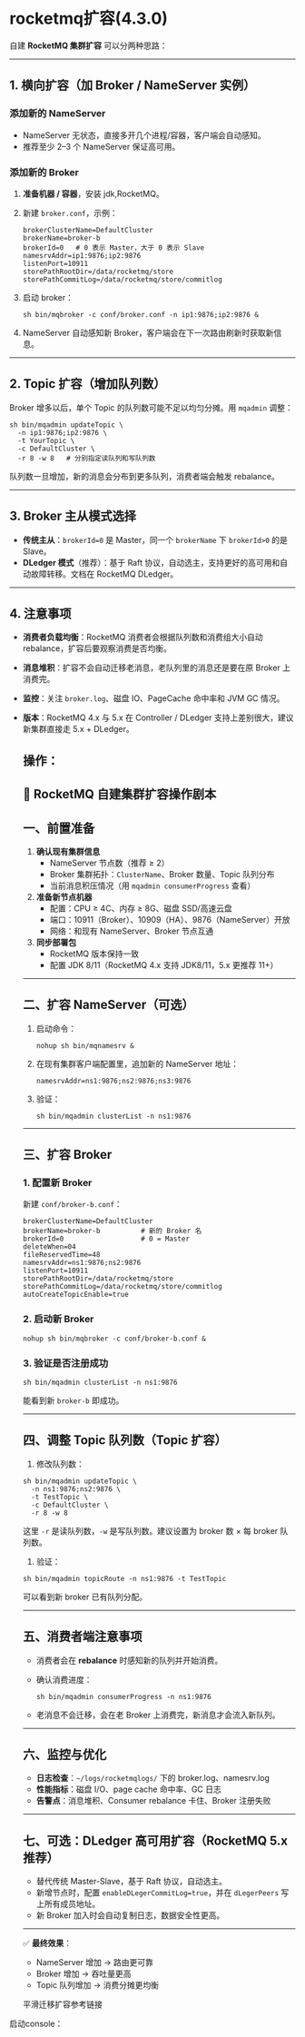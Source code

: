 # rocketmq扩容(4.3.0)

自建 **RocketMQ 集群扩容** 可以分两种思路：

------

## 1. 横向扩容（加 Broker / NameServer 实例）

### 添加新的 NameServer

- NameServer 无状态，直接多开几个进程/容器，客户端会自动感知。
- 推荐至少 2–3 个 NameServer 保证高可用。

### 添加新的 Broker

1. **准备机器 / 容器**，安装 jdk,RocketMQ。

2. 新建 `broker.conf`，示例：

   ```
   brokerClusterName=DefaultCluster
   brokerName=broker-b
   brokerId=0   # 0 表示 Master，大于 0 表示 Slave
   namesrvAddr=ip1:9876;ip2:9876
   listenPort=10911
   storePathRootDir=/data/rocketmq/store
   storePathCommitLog=/data/rocketmq/store/commitlog
   ```

3. 启动 broker：

   ```
   sh bin/mqbroker -c conf/broker.conf -n ip1:9876;ip2:9876 &
   ```

4. NameServer 自动感知新 Broker，客户端会在下一次路由刷新时获取新信息。

------

## 2. Topic 扩容（增加队列数）

Broker 增多以后，单个 Topic 的队列数可能不足以均匀分摊。用 `mqadmin` 调整：

```
sh bin/mqadmin updateTopic \
  -n ip1:9876;ip2:9876 \
  -t YourTopic \
  -c DefaultCluster \
  -r 8 -w 8   # 分别指定读队列和写队列数
```

队列数一旦增加，新的消息会分布到更多队列，消费者端会触发 rebalance。

------

## 3. Broker 主从模式选择

- **传统主从**：`brokerId=0` 是 Master，同一个 `brokerName` 下 `brokerId>0` 的是 Slave。
- **DLedger 模式**（推荐）：基于 Raft 协议，自动选主，支持更好的高可用和自动故障转移。文档在 RocketMQ DLedger。

------

## 4. 注意事项

- **消费者负载均衡**：RocketMQ 消费者会根据队列数和消费组大小自动 rebalance，扩容后要观察消费是否均衡。

- **消息堆积**：扩容不会自动迁移老消息，老队列里的消息还是要在原 Broker 上消费完。

- **监控**：关注 `broker.log`、磁盘 IO、PageCache 命中率和 JVM GC 情况。

- **版本**：RocketMQ 4.x 与 5.x 在 Controller / DLedger 支持上差别很大，建议新集群直接走 5.x + DLedger。

  

  

  ## 操作：

  ## 🚀 RocketMQ 自建集群扩容操作剧本

  ## 一、前置准备

  1. **确认现有集群信息**
     - NameServer 节点数（推荐 ≥ 2）
     - Broker 集群拓扑：`ClusterName`、Broker 数量、Topic 队列分布
     - 当前消息积压情况（用 `mqadmin consumerProgress` 查看）
  2. **准备新节点机器**
     - 配置：CPU ≥ 4C、内存 ≥ 8G、磁盘 SSD/高速云盘
     - 端口：10911（Broker）、10909（HA）、9876（NameServer）开放
     - 网络：和现有 NameServer、Broker 节点互通
  3. **同步部署包**
     - RocketMQ 版本保持一致
     - 配置 JDK 8/11（RocketMQ 4.x 支持 JDK8/11，5.x 更推荐 11+）

  ------

  ## 二、扩容 NameServer（可选）

  1. 启动命令：

     ```
     nohup sh bin/mqnamesrv &
     ```

  2. 在现有集群客户端配置里，追加新的 NameServer 地址：

     ```
     namesrvAddr=ns1:9876;ns2:9876;ns3:9876
     ```

  3. 验证：

     ```
     sh bin/mqadmin clusterList -n ns1:9876
     ```

  ------

  ## 三、扩容 Broker

  ### 1. 配置新 Broker

  新建 `conf/broker-b.conf`：

  ```
  brokerClusterName=DefaultCluster
  brokerName=broker-b          # 新的 Broker 名
  brokerId=0                   # 0 = Master
  deleteWhen=04
  fileReservedTime=48
  namesrvAddr=ns1:9876;ns2:9876
  listenPort=10911
  storePathRootDir=/data/rocketmq/store
  storePathCommitLog=/data/rocketmq/store/commitlog
  autoCreateTopicEnable=true
  ```

  ### 2. 启动新 Broker

  ```
  nohup sh bin/mqbroker -c conf/broker-b.conf &
  ```

  ### 3. 验证是否注册成功

  ```
  sh bin/mqadmin clusterList -n ns1:9876
  ```

  能看到新 `broker-b` 即成功。

  ------

  ## 四、调整 Topic 队列数（Topic 扩容）

  1. 修改队列数：

  ```
  sh bin/mqadmin updateTopic \
    -n ns1:9876;ns2:9876 \
    -t TestTopic \
    -c DefaultCluster \
    -r 8 -w 8
  ```

  这里 `-r` 是读队列数，`-w` 是写队列数。建议设置为 broker 数 × 每 broker 队列数。

  1. 验证：

  ```
  sh bin/mqadmin topicRoute -n ns1:9876 -t TestTopic
  ```

  可以看到新 broker 已有队列分配。

  ------

  ## 五、消费者端注意事项

  - 消费者会在 **rebalance** 时感知新的队列并开始消费。

  - 确认消费进度：

    ```
    sh bin/mqadmin consumerProgress -n ns1:9876
    ```

  - 老消息不会迁移，会在老 Broker 上消费完，新消息才会流入新队列。

  ------

  ## 六、监控与优化

  - **日志检查**：`~/logs/rocketmqlogs/` 下的 broker.log、namesrv.log
  - **性能指标**：磁盘 I/O、page cache 命中率、GC 日志
  - **告警点**：消息堆积、Consumer rebalance 卡住、Broker 注册失败

  ------

  ## 七、可选：DLedger 高可用扩容（RocketMQ 5.x 推荐）

  - 替代传统 Master-Slave，基于 Raft 协议，自动选主。
  - 新增节点时，配置 `enableDLegerCommitLog=true`，并在 `dLegerPeers` 写上所有成员地址。
  - 新 Broker 加入时会自动复制日志，数据安全性更高。

  ------

  ✅ **最终效果**：

  - NameServer 增加 → 路由更可靠
  - Broker 增加 → 吞吐量更高
  - Topic 队列增加 → 消费分摊更均衡

  平滑迁移扩容参考链接





启动console：

